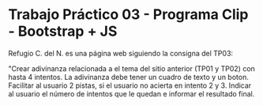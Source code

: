 # Trabajo Práctico 03 - Programa Clip - Bootstrap + JS

Refugio C. del N. es una página web siguiendo la consigna del TP03:

"Crear adivinanza relacionada a el tema del sitio anterior (TP01 y TP02) con hasta 4 intentos. La adivinanza debe tener un cuadro de texto y un boton. Facilitar al usuario 2 pistas, si el usuario no acierta en intento 2 y 3. Indicar al usuario el número de intentos que le quedan e informar el resultado final.  
